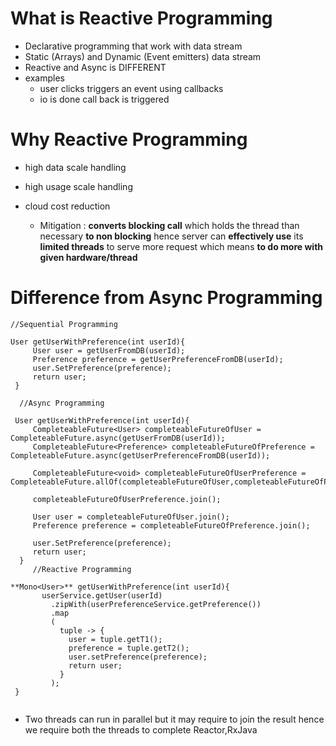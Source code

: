 # What is Reactive Programming

  - Declarative programming that work with data stream
  - Static (Arrays) and Dynamic (Event emitters) data stream
  - Reactive and Async is DIFFERENT
  - examples 
      - user clicks triggers an event using callbacks
      - io is done call back is triggered

# Why Reactive Programming

  - high data scale handling
  - high usage scale handling
  - cloud cost reduction

      - Mitigation : **converts blocking call** which holds the thread than necessary **to non blocking** hence server can **effectively use** its **limited threads** to serve more request
                     which means **to do more with given hardware/thread**

# Difference from Async Programming
 
 ```
 //Sequential Programming
 
 User getUserWithPreference(int userId){
      User user = getUserFromDB(userId);
      Preference preference = getUserPreferenceFromDB(userId);
      user.SetPreference(preference);
      return user;
  }
  
   //Async Programming
   
  User getUserWithPreference(int userId){
      CompleteableFuture<User> completeableFutureOfUser = CompleteableFuture.async(getUserFromDB(userId));
      CompleteableFuture<Preference> completeableFutureOfPreference = CompleteableFuture.async(getUserPreferenceFromDB(userId));
      
      CompleteableFuture<void> completeableFutureOfUserPreference = CompleteableFuture.allOf(completeableFutureOfUser,completeableFutureOfPreference);
      
      completeableFutureOfUserPreference.join();
      
      User user = completeableFutureOfUser.join();
      Preference preference = completeableFutureOfPreference.join();
      
      user.SetPreference(preference);
      return user;
   }   
      //Reactive Programming
      
 **Mono<User>** getUserWithPreference(int userId){
        userService.getUser(userId)
          .zipWith(userPreferenceService.getPreference())
          .map
          (
            tuple -> {
              user = tuple.getT1();
              preference = tuple.getT2();
              user.setPreference(preference);
              return user;
            }
          );
  }
  
 ```
  - Two threads can run in parallel but it may require to join the result hence we  require both the threads to complete
Reactor,RxJava
